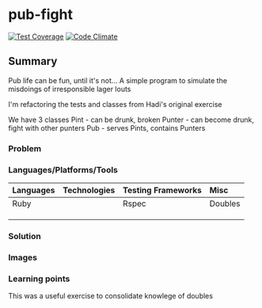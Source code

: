# pub-fight

[![Test Coverage](https://codeclimate.com/github/chandley/pub-fight/badges/coverage.svg)](https://codeclimate.com/github/chandley/pub-fight)
[![Code Climate](https://codeclimate.com/github/chandley/pub-fight/badges/gpa.svg)](https://codeclimate.com/github/chandley/pub-fight)

## Summary

Pub life can be fun, until it's not... A simple program to simulate the misdoings of irresponsible lager louts

I'm refactoring the tests and classes from Hadi's original exercise

We have 3 classes
Pint - can be drunk, broken
Punter - can become drunk, fight with other punters
Pub - serves Pints, contains Punters

### Problem

### Languages/Platforms/Tools

| Languages | Technologies  | Testing Frameworks| Misc
| :-------------------------------------------- |:--------------|:-----------|:----|
| Ruby      |               | Rspec             | Doubles       |
|           |               |                   |               |
|           |               |                   |  
|           |               |

### Solution

### Images

### Learning points

This was a useful exercise to consolidate knowlege of doubles


